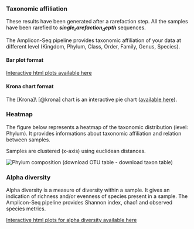 ### Taxonomic affiliation

These results have been generated after a rarefaction step. All the samples have been rarefied to **$single_rarefaction_depth$** sequences.

The Amplicon-Seq pipeline provides taxonomic affiliation of your data at different level (Kingdom, Phylum, Class, Order, Family, Genus, Species).

#### Bar plot format 

[Interactive html plots available here](fig/alpha_diversity/taxonomic_affiliation/bar_charts.html)

#### Krona chart format 

The [Krona]\ [@krona] chart is an interactive pie chart ([available here](fig/alpha_diversity/krona_chart/krona_chart.html)).

### Heatmap

The figure below represents a heatmap of the taxonomic distribution (level: Phylum). It provides informations about taxonomic affiliation and relation between samples.

Samples are clustered (x-axis) using euclidean distances. 

![Phylum composition ([download OTU table](fig/beta_diversity/heatmap/otumat.tsv) - [download taxon table](fig/beta_diversity/heatmap/taxmat.tsv))](fig/beta_diversity/heatmap/otu_heatmap.png)

### Alpha diversity 

Alpha diversity is a measure of diversity within a sample. It gives an indication of richness and/or evenness of species present in a sample. The Amplicon-Seq pipeline provides Shannon index, chao1 and observed species metrics.

[Interactive html plots for alpha diversity available here](fig/alpha_diversity/alpha_rarefaction/rarefaction_plots.html)

 

